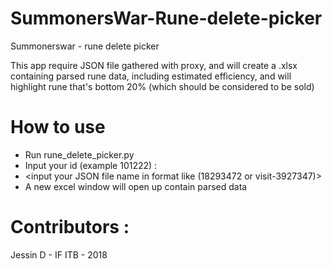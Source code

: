 # SummonersWar-Rune-delete-picker
Summonerswar - rune delete picker

This app require JSON file gathered with proxy, and will create a .xlsx containing parsed rune data, including estimated efficiency, and will highlight rune that's bottom 20%  (which should be considered to be sold)

# How to use
* Run rune_delete_picker.py 
* Input your id (example 101222) :  
*	<input your JSON file name in format like (18293472 or visit-3927347)>
* A new excel window will open up contain parsed data

# Contributors :
Jessin D - IF ITB - 2018
